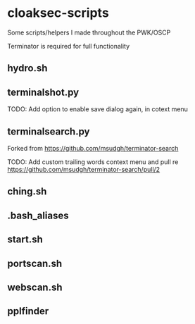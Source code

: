 # cloaksec-scripts
Some scripts/helpers I made throughout the PWK/OSCP

Terminator is required for full functionality

## hydro.sh

## terminalshot.py
TODO: Add option to enable save dialog again, in cotext menu
## terminalsearch.py
Forked from https://github.com/msudgh/terminator-search

TODO: Add custom trailing words context menu and pull re https://github.com/msudgh/terminator-search/pull/2

## ching.sh

## .bash_aliases

## start.sh

## portscan.sh

## webscan.sh

## pplfinder


